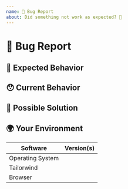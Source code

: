 ```yaml
---
name: 🐛 Bug Report
about: Did something not work as expected? 🧶
---
```


<!--
  Thank you for filing a bug report! 🥰
  Please make sure that the issue/bug have not been filed already. 🙏
-->

# 🐛 Bug Report

<!--- Provide a general summary of the issue here. -->

## 🤔 Expected Behavior

<!--- What should've happen? -->

## 😯 Current Behavior

<!---
  What did happen? Is there an error?
  Please include the error message and/or stack trace.
  Is there a visual error? Please include a screenshot.
-->

## 💁 Possible Solution

<!--
  Not Obligatory.
  Do you know how to fix the issue? Please share a possible solution here.
-->

## 🌍 Your Environment

<!---
  Include as many relevant details about the environment you experienced the bug in.
  The Software column provided is just an example. Add and remove rows freely.
  -->

| Software         | Version(s) |
| ---------------- | ---------- |
| Operating System |
| Tailorwind       |
| Browser          |

<!-- Thank you so much for contributing to Tailorwind. 💙 -->